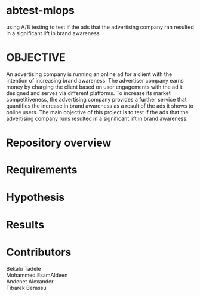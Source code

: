 # abtest-mlops
using A/B testing to test if the ads that the advertising company ran resulted in a significant lift in brand awareness

# OBJECTIVE

An advertising company is running an online ad for a client with the intention of increasing brand awareness. The advertiser company earns money by charging the client based on user engagements with the ad it designed and serves via different platforms. To increase its market competitiveness, the advertising company provides a further service that quantifies the increase in brand awareness as a result of the ads it shows to online users. The main objective of this project is to test if the ads that the advertising company runs resulted in a significant lift in brand awareness.

# Repository overview

# Requirements

# Hypothesis

# Results

# Contributors

Bekalu Tadele <br />
Mohammed EsamAldeen <br />
Andenet Alexander <br />
Tibarek Berassu <br />

